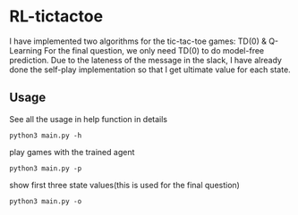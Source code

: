 # RL-tictactoe

I have implemented two algorithms for the tic-tac-toe games: TD(0) & Q-Learning
For the final question, we only need TD(0) to do model-free prediction. Due to the lateness of the message in the slack, I have already done the self-play implementation so that I get ultimate value for each state. 

## Usage
See all the usage in help function in details
```
python3 main.py -h
```

play games with the trained agent
```
python3 main.py -p
```

show first three state values(this is used for the final question)
```
python3 main.py -o
```